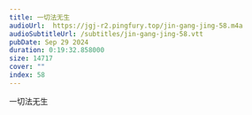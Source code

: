 ```yaml
---
title: 一切法无生
audioUrl:  https://jgj-r2.pingfury.top/jin-gang-jing-58.m4a
audioSubtitleUrl: /subtitles/jin-gang-jing-58.vtt
pubDate: Sep 29 2024
duration: 0:19:32.858000
size: 14717
cover: ""
index: 58
---
```

一切法无生